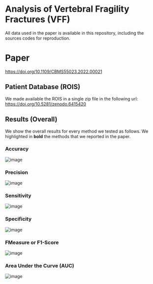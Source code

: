 # Analysis of Vertebral Fragility Fractures (VFF)

All data used in the paper is available in this repository, including the sources codes for reproduction.

# Paper
https://doi.org/10.1109/CBMS55023.2022.00021

## Patient Database (ROIS)
We made available the ROIS in a single zip file in the following url:
https://doi.org/10.5281/zenodo.6415420

## Results (Overall)
We show the overall results for every method we tested as follows.
We highlighted in **bold** the methods that we reported in the paper.
### Accuracy
![image](https://user-images.githubusercontent.com/3834596/162454097-e052965e-7b70-406c-b374-1d655a278c94.png)
### Precision
![image](https://user-images.githubusercontent.com/3834596/162454221-de128b9b-fbe8-4003-b2b8-bf9ff0f5841c.png)
### Sensitivity
![image](https://user-images.githubusercontent.com/3834596/162454335-62acbc32-fccb-45b4-981b-38ddfa3c47a0.png)
### Specificity
![image](https://user-images.githubusercontent.com/3834596/162454451-14a2c8dd-7b1c-42c3-8470-613211d8966b.png)
### FMeasure or F1-Score
![image](https://user-images.githubusercontent.com/3834596/162454552-a3d98f04-db8c-484a-96f5-ee2e499f9c46.png)
### Area Under the Curve (AUC)
![image](https://user-images.githubusercontent.com/3834596/162454623-da27f68a-6dc9-4ca1-84b6-78f4712050c2.png)

